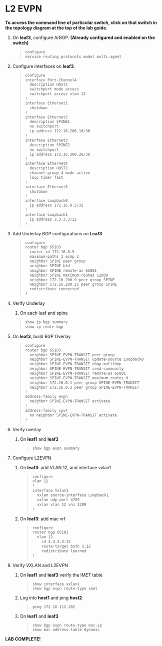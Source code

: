 # L2 EVPN

**To access the command line of particular switch, click on that switch
in the topology diagram at the top of the lab guide.**

1.  On **leaf3**, configure ArBGP. **(Already configured and enabled on
    the switch)**

    > ``` html
    > configure
    > service routing protocols model multi-agent
    > ```

2.  Configure interfaces on **leaf3**.

    > ``` html
    > configure
    > interface Port-Channel4
    >   description HOST2
    >   switchport mode access
    >   switchport access vlan 12
    > !
    > interface Ethernet1
    >   shutdown
    > !
    > interface Ethernet2
    >   description SPINE1
    >   no switchport
    >   ip address 172.16.200.10/30
    > !
    > interface Ethernet3
    >   description SPINE2
    >   no switchport
    >   ip address 172.16.200.26/30
    > !
    > interface Ethernet4
    >   description HOST2
    >   channel-group 4 mode active
    >   lacp timer fast
    > !
    > interface Ethernet5
    >   shutdown
    > !
    > interface Loopback0
    >   ip address 172.16.0.5/32
    > !
    > interface Loopback1
    >   ip address 3.3.3.3/32
    > !
    > ```

3.  Add Underlay BGP configurations on **Leaf3**

    > ``` html
    > configure
    > router bgp 65103
    >   router-id 172.16.0.5
    >   maximum-paths 2 ecmp 2
    >   neighbor SPINE peer group
    >   neighbor SPINE bfd
    >   neighbor SPINE remote-as 65001
    >   neighbor SPINE maximum-routes 12000
    >   neighbor 172.16.200.9 peer group SPINE
    >   neighbor 172.16.200.25 peer group SPINE
    >   redistribute connected
    > !
    > ```

4.  Verify Underlay

    1.  On each leaf and spine

    > ``` html
    > show ip bgp summary
    > show ip route bgp
    > ```

5.  On **leaf3**, build BGP Overlay

    > ``` html
    > configure
    > router bgp 65103
    >   neighbor SPINE-EVPN-TRANSIT peer group
    >   neighbor SPINE-EVPN-TRANSIT update-source Loopback0
    >   neighbor SPINE-EVPN-TRANSIT ebgp-multihop
    >   neighbor SPINE-EVPN-TRANSIT send-community
    >   neighbor SPINE-EVPN-TRANSIT remote-as 65001
    >   neighbor SPINE-EVPN-TRANSIT maximum-routes 0
    >   neighbor 172.16.0.1 peer group SPINE-EVPN-TRANSIT
    >   neighbor 172.16.0.2 peer group SPINE-EVPN-TRANSIT
    > !
    > address-family evpn
    >   neighbor SPINE-EVPN-TRANSIT activate
    > !
    > address-family ipv4
    >   no neighbor SPINE-EVPN-TRANSIT activate
    > !
    > ```

6.  Verify overlay

    1.  On **leaf1** and **leaf3**

        > ``` html
        > show bgp evpn summary
        > ```

7.  Configure L2EVPN

    1.  On **leaf3**: add VLAN 12, and interface vxlan1

        > ``` html
        > configure
        > vlan 12
        > !
        > interface Vxlan1
        >   vxlan source-interface Loopback1
        >   vxlan udp-port 4789
        >   vxlan vlan 12 vni 1200
        > !
        > ```

    2.  On **leaf3**: add mac vrf

        > ``` html
        > configure
        > router bgp 65103
        >   vlan 12
        >     rd 3.3.3.3:12
        >     route-target both 1:12
        >     redistribute learned
        > !
        > ```

8.  Verify VXLAN and L2EVPN

    1.  On **leaf1** and **leaf3** verify the IMET table

        > ``` text
        > show interface vxlan1
        > show bgp evpn route-type imet
        > ```

    2.  Log into **host1** and ping **host2**

        > ``` text
        > ping 172.16.112.202
        > ```

    3.  On **leaf1** and **leaf3**

        > ``` text
        > show bgp evpn route-type mac-ip
        > show mac address-table dynamic
        > ```

**LAB COMPLETE!**
